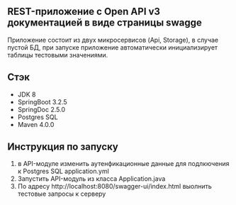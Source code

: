 ## REST-приложение с Open API v3 документацией в виде страницы swagge
Приложение состоит из двух микросервисов (Api, Storage), в случае пустой БД, при запуске приложение автоматически инициализирует таблицы тестовыми значениями.

## Стэк
- JDK 8
- SpringBoot 3.2.5
- SpringDoc 2.5.0
- Postgres SQL
- Maven 4.0.0

## Инструкция по запуску
1. в API-модуле изменить аутенфикационные данные для подлкючения к Postgres SQL application.yml
2. Запустить API-модуль из класса Application.java
3. По адресу http://localhost:8080/swagger-ui/index.html выолнить тестовые запросы к серверу
